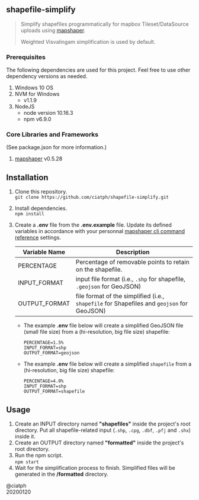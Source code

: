 ## shapefile-simplify

> Simplify shapefiles programmatically for mapbox Tileset/DataSource uploads using [mapshaper](https://github.com/mbloch/mapshaper).  
> 
> Weighted Visvalingam simplification is used by default.


### Prerequisites

The following dependencies are used for this project. Feel free to use other dependency versions as needed.

1. Windows 10 OS
2. NVM for Windows
   - v1.1.9
3. NodeJS
   - node version 10.16.3
   - npm v6.9.0
   
### Core Libraries and Frameworks


(See package.json for more information.)

1. [mapshaper](https://github.com/mbloch/mapshaper) v0.5.28


## Installation

1. Clone this repository.  
`git clone https://github.com/ciatph/shapefile-simplify.git`
2. Install dependencies.  
`npm install`
3. Create a **.env** file from the **.env.example** file. Update its defined variables in accordance with your personnal [mapshaper cli command reference](https://github.com/mbloch/mapshaper/wiki/Command-Reference) settings.

   | Variable Name | Description                                                                                 |
   | ------------- | ------------------------------------------------------------------------------------------- |
   | PERCENTAGE    | Percentage of removable points to retain on the shapefile.                                  |
   | INPUT_FORMAT  | input file format (i.e., `.shp` for shapefile, `.geojson` for GeoJSON)                      |
   | OUTPUT_FORMAT | file format of the simplified  (i.e., `shapefile` for Shapefiles and `geojson` for GeoJSON) |

   - The example **.env** file below will create a simplified GeoJSON file (small file size) from a (hi-resolution, big file size) shapefile:  
      ```
      PERCENTAGE=1.5%
      INPUT_FORMAT=shp
      OUTPUT_FORMAT=geojson
      ```
   - The example **.env** file below will create a simplified `shapefile` from a (hi-resolution, big file size) shapefile:  
      ```
      PERCENTAGE=4.0%
      INPUT_FORMAT=shp
      OUTPUT_FORMAT=shapefile
      ```

## Usage

1. Create an INPUT directory named **"shapefiles"** inside the project's root directory. Put all shapefile-related input (`.shp`, `.cpg`, `.dbf`, `.pfj` and `.shx`) inside it.
2. Create an OUTPUT directory named **"formatted"** inside the project's root directory.
3. Run the npm script.  
`npm start`
1. Wait for the simplification process to finish. Simplified files will be generated in the **/formatted** directory.

@ciatph  
20200120

